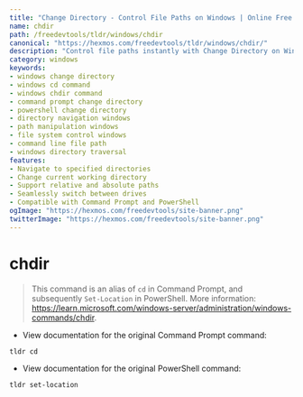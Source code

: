 ```yaml
---
title: "Change Directory - Control File Paths on Windows | Online Free DevTools by Hexmos"
name: chdir
path: /freedevtools/tldr/windows/chdir
canonical: "https://hexmos.com/freedevtools/tldr/windows/chdir/"
description: "Control file paths instantly with Change Directory on Windows. Quickly navigate directories and manage file system paths using the command line. Free online tool, no registration required."
category: windows
keywords:
- windows change directory
- windows cd command
- windows chdir command
- command prompt change directory
- powershell change directory
- directory navigation windows
- path manipulation windows
- file system control windows
- command line file path
- windows directory traversal
features:
- Navigate to specified directories
- Change current working directory
- Support relative and absolute paths
- Seamlessly switch between drives
- Compatible with Command Prompt and PowerShell
ogImage: "https://hexmos.com/freedevtools/site-banner.png"
twitterImage: "https://hexmos.com/freedevtools/site-banner.png"
---
```


# chdir

> This command is an alias of `cd` in Command Prompt, and subsequently `Set-Location` in PowerShell.
> More information: <https://learn.microsoft.com/windows-server/administration/windows-commands/chdir>.

- View documentation for the original Command Prompt command:

`tldr cd`

- View documentation for the original PowerShell command:

`tldr set-location`
